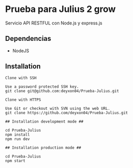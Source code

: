 # Prueba para Julius 2 grow

Servicio API RESTFUL con Node.js y express.js

## Dependencias

- NodeJS

## Installation

```
Clone with SSH

Use a password protected SSH key.
git clone git@github.com:deyxon04/Prueba-Julius.git

Clone with HTTPS

Use Git or checkout with SVN using the web URL.
git clone https://github.com/deyxon04/Prueba-Julius.git

## Installation development mode ##

cd Prueba-Julius
npm install
npm run dev

## Installation production mode ##

cd Prueba-Julius
npm start

```

```

```

